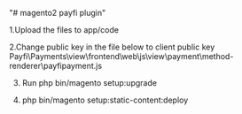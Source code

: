 "# magento2 payfi plugin" 

1.Upload the files to app/code

2.Change public key in the file below to client public key
 Payfi\Payments\view\frontend\web\js\view\payment\method-renderer\payfipayment.js
 
3. Run php bin/magento setup:upgrade

4. php bin/magento setup:static-content:deploy
